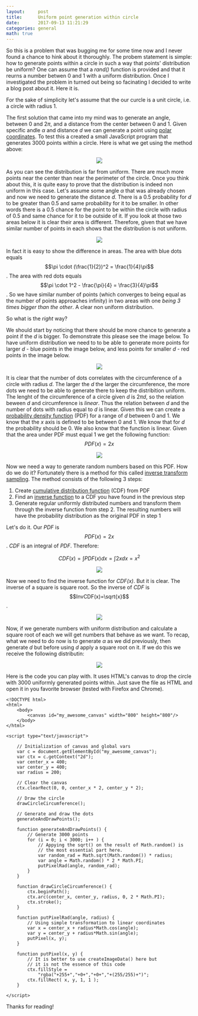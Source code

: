```yaml
---
layout:     post
title:      Uniform point generation within circle
date:       2017-09-13 11:21:29
categories: general
math: true
---
```


So this is a problem that was bugging me for some time now and I never found a chance to hink about it thoroughly. The probem statement is simple: how to generate points within a circle in such a way that points' distribution be uniform? One can assume that a *rand()* function is provided and that it reurns a number betwen $0$ and $1$ with a uniform distribution. Once I investigated the problem in turned out being so facinating I decided to write a blog post about it. Here it is. 

For the sake of simplicity let's assume that the our curcle is a unit circle, i.e. a circle with radius $1$. 

The first solution that came into my mind was to generate an angle, between $0$ and $2\pi$, and a distance from the center between $0$ and $1$. Given specific andle $\alpha$ and distance $d$ we can generate a point using [polar coordinates](https://en.wikipedia.org/wiki/Polar_coordinate_system). To test this a created a small JavaScript program that generates $3000$ points within a circle. Here is what we get using the method above: 

<p align="center">
  <img src="/images/method_1.png" />
</p>

As you can see the distribution is far from uniform. There are much more points near the center than near the perimeter of the circle. Once you think about this, it is quite easy to prove that the distribution is indeed non uniform in this case. Let's assume some angle $\alpha$ that was already chosen and now we need to generate the distance $d$. There is a $0.5$ probability for $d$ to be greater than $0.5$ and same probability for it to be smaller. In other words there is a $0.5$ chance for the point to be within the circle with radius of $0.5$ and same chance for it to be outside of it. If you look at those two areas below it is clear their area is different. Therefore, given that we have similar number of points in each shows that the distribution is not uniform. 

<p align="center">
  <img src="/images/method_1_different_radii.png" />
</p>

In fact it is easy to show the difference in areas. The area with blue dots equals $$\pi \cdot (\frac{1}{2})^2 = \frac{1}{4}\pi$$. The area with red dots equals $$\pi \cdot 1^2 - \frac{\pi}{4} = \frac{3}{4}\pi$$. So we have similar number of points (which converges to being equal as the number of points approaches infinity) in two areas with one *being $3$ times bigger than the other*. A clear non uniform distribution. 

So what is the *right* way? 

We should start by noticing that there should be more chance to generate a point if the $d$ is bigger. To demonstrate this please see the image below. To have uniform distribution we need to to be able to generate more points for larger $d$ - blue points in the image below, and less points for smaller $d$ - red points in the image below. 

<p align="center">
  <img src="/images/method_2_red_blue_dots.png" />
</p>

It is clear that the number of dots correlates with the circumference of a circle with radius $d$. The larger the $d$ the larger the circumference, the more dots we need to be able to generate there to keep the distribition uniform. The lenght of the circumference of a circle given $d$ is $2\pi d$, so the relation beween $d$ and circumference is *linear*. Thus the relation between $d$ and the number of dots with radius equal to $d$ is linear. Given this we can create a [probability density function](https://en.wikipedia.org/wiki/Probability_density_function) (PDF) for a range of $d$ between $0$ and $1$. We know that the *x* axis is defined to be between $0$ and $1$. We know that for $d$ the probability should be $0$. We also know that the function is linear. Given that the area under PDF must equal $1$ we get the following function: $$PDF(x)=2x$$

<p align="center">
  <img src="/images/method_1_pdf.png" />
</p>

Now we need a way to generate random numbers based on this PDF. How do we do it? Fortunately there is a method for this called [inverse transform sampling](https://en.wikipedia.org/wiki/Inverse_transform_sampling). The method consists of the following $3$ steps: 

1. Create [cumulative distribution function](https://en.wikipedia.org/wiki/Cumulative_distribution_function) (CDF) from PDF  
2. Find an [inverse function](https://en.wikipedia.org/wiki/Inverse_function) to a CDF you have found in the previous step 
3. Generate regular uniformly distributed numbers and transform them through the inverse function from step $2$. The resulting numbers will have the probability distribution as the original PDF in step $1$

Let's do it. Our *PDF* is $$PDF(x)=2x$$. *CDF* is an integral of *PDF*. Therefore:

$$CDF(x) = \int PDF(x)dx = \int 2x dx = x^2$$  

<p align="center">
  <img src="/images/method_1_cdf.png" />
</p>

Now we need to find the inverse function for *CDF(x)*. But it is clear. The inverse of a square is square root. So the inverse of *CDF* is $$InvCDF(x)=\sqrt{x}$$.

<p align="center">
  <img src="/images/method_1_inv_cdf.png" />
</p>


Now, if we generate numbers with uniform distribution and calculate a square root of each we will get numbers that behave as we want. To recap, what we need to do now is to generate $\alpha$ as we did previously, then generate $d$ but before using $d$ apply a square root on it. If we do this we receive the following distributin: 

<p align="center">
  <img src="/images/method_2_final.png" />
</p>

Here is the code you can play with. It uses HTML's canvas to drop the circle with 3000 uniformly generated points within. Just save the file as HTML and open it in you favorite browser (tested with Firefox and Chrome).

```
<!DOCTYPE html>
<html>
	<body>
		<canvas id="my_awesome_canvas" width="800" height="800"/>
	</body>
</html>

<script type="text/javascript">

	// Initialization of canvas and global vars
	var c = document.getElementById("my_awesome_canvas");
	var ctx = c.getContext("2d");
	var center_x = 400;
	var center_y = 400;
	var radius = 200;

	// Clear the canvas
	ctx.clearRect(0, 0, center_x * 2, center_y * 2);

	// Draw the circle 
	drawCircleCircumference();

	// Generate and draw the dots
	generateAndDrawPoints();

	function generateAndDrawPoints() {
		// Generate 3000 points
		for (i = 0; i < 3000; i++ ) {
			// Appying the sqrt() on the result of Math.random() is 
			// the most essential part here.
			var random_rad = Math.sqrt(Math.random()) * radius;
			var angle = Math.random() * 2 * Math.PI;
			putPixelRad(angle, random_rad);
		}	
	}

	function drawCircleCircumference() {
		ctx.beginPath();
		ctx.arc(center_x, center_y, radius, 0, 2 * Math.PI);
		ctx.stroke();
	}

	function putPixelRad(angle, radius) {
		// Using simple transformation to linear coordinates
		var x = center_x + radius*Math.cos(angle); 
		var y = center_y + radius*Math.sin(angle); 
		putPixel(x, y);
	}

	function putPixel(x, y) {
		// It is better to use createImageData() here but 
		// it is not the essence of this code
		ctx.fillStyle = 
			"rgba("+255+","+0+","+0+","+(255/255)+")";
		ctx.fillRect( x, y, 1, 1 );
	}

</script>

```

Thanks for reading! 